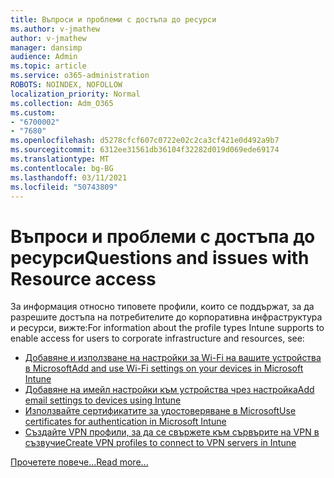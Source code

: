 ```yaml
---
title: Въпроси и проблеми с достъпа до ресурси
ms.author: v-jmathew
author: v-jmathew
manager: dansimp
audience: Admin
ms.topic: article
ms.service: o365-administration
ROBOTS: NOINDEX, NOFOLLOW
localization_priority: Normal
ms.collection: Adm_O365
ms.custom:
- "6700002"
- "7680"
ms.openlocfilehash: d5278cfcf607c0722e02c2ca3cf421e0d492a9b7
ms.sourcegitcommit: 6312ee31561db36104f32282d019d069ede69174
ms.translationtype: MT
ms.contentlocale: bg-BG
ms.lasthandoff: 03/11/2021
ms.locfileid: "50743809"
---
```

# <a name="questions-and-issues-with-resource-access"></a><span data-ttu-id="45d7d-102">Въпроси и проблеми с достъпа до ресурси</span><span class="sxs-lookup"><span data-stu-id="45d7d-102">Questions and issues with Resource access</span></span>

<span data-ttu-id="45d7d-103">За информация относно типовете профили, които се поддържат, за да разрешите достъпа на потребителите до корпоративна инфраструктура и ресурси, вижте:</span><span class="sxs-lookup"><span data-stu-id="45d7d-103">For information about the profile types Intune supports to enable access for users to corporate infrastructure and resources, see:</span></span>

- [<span data-ttu-id="45d7d-104">Добавяне и използване на настройки за Wi-Fi на вашите устройства в Microsoft</span><span class="sxs-lookup"><span data-stu-id="45d7d-104">Add and use Wi-Fi settings on your devices in Microsoft Intune</span></span>](https://docs.microsoft.com/mem/intune/configuration/wi-fi-settings-configure)
- [<span data-ttu-id="45d7d-105">Добавяне на имейл настройки към устройства чрез настройка</span><span class="sxs-lookup"><span data-stu-id="45d7d-105">Add email settings to devices using Intune</span></span>](https://docs.microsoft.com/mem/intune/configuration/email-settings-configure)
- [<span data-ttu-id="45d7d-106">Използвайте сертификатите за удостоверяване в Microsoft</span><span class="sxs-lookup"><span data-stu-id="45d7d-106">Use certificates for authentication in Microsoft Intune</span></span>](https://docs.microsoft.com/mem/intune/protect/certificates-configure)
- [<span data-ttu-id="45d7d-107">Създайте VPN профили, за да се свържете към сървърите на VPN в съзвучие</span><span class="sxs-lookup"><span data-stu-id="45d7d-107">Create VPN profiles to connect to VPN servers in Intune</span></span>](https://docs.microsoft.com/mem/intune/configuration/vpn-settings-configure)

[<span data-ttu-id="45d7d-108">Прочетете повече...</span><span class="sxs-lookup"><span data-stu-id="45d7d-108">Read more...</span></span>](https://docs.microsoft.com/mem/intune/configuration/device-profile-troubleshoot)

